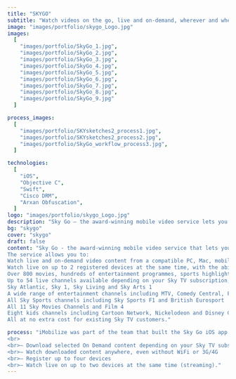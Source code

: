 ```yaml
---
title: "SKYGO"
subtitle: "Watch videos on the go, live and on-demand, wherever and whenever you want."
image: "images/portfolio/skygo_Logo.jpg"
images:
  [
    "images/portfolio/SkyGo_1.jpg",
    "images/portfolio/SkyGo_2.jpg",
    "images/portfolio/SkyGo_3.jpg",
    "images/portfolio/SkyGo_4.jpg",
    "images/portfolio/SkyGo_5.jpg",
    "images/portfolio/SkyGo_6.jpg",
    "images/portfolio/SkyGo_7.jpg",
    "images/portfolio/SkyGo_8.jpg",
    "images/portfolio/SkyGo_9.jpg"
  ]

process_images:
  [
    "images/portfolio/SKYsketches2_process1.jpg",
    "images/portfolio/SKYsketches2_process2.jpg",
    "images/portfolio/SkyGo_workflow_process3.jpg",
  ]

technologies:
  [
    "iOS",
    "Objective C",
    "Swift",
    "Cisco DRM",
    "Arxan Obfuscation",
  ]
logo: "images/portfolio/skygo_Logo.jpg"
description: "Sky Go – the award-winning mobile video service lets you watch the shows you love from Sky whenever and wherever you want – at no extra cost for all Sky TV customers. SKY GO &#8211; KEY FEATURES •Watch Sky TV live or On Demand on your compatible laptop, mobile or tablet •Over 800 movies, hundreds"
bg: "skygo"
cover: "skygo"
draft: false
content: "Sky Go - the award-winning mobile video service that lets you watch tv shows, movies, sports highlights and the latest news, wherever and whenever you want!
The service allows you to:
Watch live and on-demand video content from a compatible PC, Mac, mobile, or tablet, or the latest gaming consoles (Xbox One & 360, PS3 & PS4) via internet connection
Watch live on up to 2 registered devices at the same time, with the ability to go on up to 4 devices with Sky Go Extra for a monthly fee.
Over 800 movies, hundreds of entertainment programmes, sports highlights and a great range of kids shows
Up to 54 live channels available depending on your Sky TV subscription, including:
Sky Atlantic, Sky 1, Sky Living and Sky Arts 1
A wide range of entertainment channels including MTV, Comedy Central, Fox and Dave
All Sky Sports channels including Sky Sports F1 and British Eurosport
All 11 Sky Movies Channels and Film 4
Eight kids channels including Cartoon Network, Nickelodeon and Disney Channel
All at no extra cost for existing Sky TV customers."

process: "iMobilize was part of the team that built the Sky Go iOS app. This award winning mobile app allows a Sky customer to watch the shows they know and love wherever and whenever they want. Some of the technical challenges included DRM (Digital Rights Management) protection of the content, applying business rules around content entitlements, reliability of the video stream over poor network connections all while providing a good user interface and seamless user experience. Some of the mobile app features include: 
<br>
<br>– Download selected On Demand content depending on your Sky TV subscription to PC, Mac, iPhone, iPod Touch, iPad 
<br>– Watch downloaded content anywhere, even without WiFi or 3G/4G 
<br>– Register up to four devices 
<br>– Watch live on up to two devices at the same time (streaming)."
---
```


